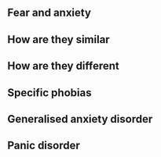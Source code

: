 ## Fear and anxiety



## How are they similar



## How are they different



## Specific phobias



## Generalised anxiety disorder



## Panic disorder
